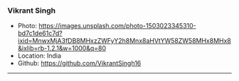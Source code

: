 ### Vikrant Singh
- Photo: https://images.unsplash.com/photo-1503023345310-bd7c1de61c7d?ixid=MnwxMjA3fDB8MHxzZWFyY2h8Mnx8aHVtYW58ZW58MHx8MHx8&ixlib=rb-1.2.1&w=1000&q=80
- Location: India
- Github: https://github.com/VikrantSingh16
***
